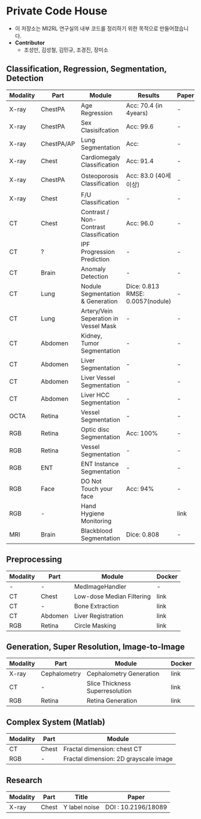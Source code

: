 # Private Code House

* 이 저장소는 MI2RL 연구실의 내부 코드를 정리하기 위한 목적으로 만들어졌습니다.
* **Contributor** 
  * 조성만, 김성철, 김민규, 조경진, 장미소





## Classification, Regression, Segmentation, Detection

| Modality | Part       | Module                                 | Results                                 | Paper | Weights | Docker |
| -------- | ---------- | -------------------------------------- | --------------------------------------- | ----- | ------- | ------ |
| X-ray    | ChestPA    | Age Regression                         | Acc: 70.4 (in 4years)                   | -     | link    | link   |
| X-ray    | ChestPA    | Sex Clasisifcation                     | Acc: 99.6                               | -     |         |        |
| X-ray    | ChestPA/AP | Lung Segmentation                      | Acc:                                    | -     | link    | link   |
| X-ray    | Chest      | Cardiomegaly Classification            | Acc: 91.4                               | -     | link    | link   |
| X-ray    | ChestPA    | Osteoporosis Classification            | Acc: 83.0 (40세 이상)                   | -     | link    | link   |
| X-ray    | Chest      | F/U Classification                     | -                                       | -     | -       | link   |
| CT       | Chest      | Contrast / Non-Contrast Classification | Acc: 96.0                               | -     | link    | link   |
| CT       | ?          | IPF Progression Prediction             | -                                       | -     | link    | link   |
| CT       | Brain      | Anomaly Detection                      | -                                       | -     | link    | link   |
| CT       | Lung       | Nodule Segmentation & Generation       | Dice: 0.813 <br />RMSE:  0.0057(nodule) | -     | link    | link   |
| CT       | Lung       | Artery/Vein Seperation in Vessel Mask  | -                                       | -     | link    | link   |
| CT       | Abdomen    | Kidney, Tumor Segmentation             | -                                       | -     | link    | link   |
| CT       | Abdomen    | Liver Segmentation                     | -                                       | -     | link    | link   |
| CT       | Abdomen    | Liver Vessel Segmentation              | -                                       | -     | link    | link   |
| CT       | Abdomen    | Liver HCC Segmentation                 | -                                       | -     | link    | link   |
| OCTA     | Retina     | Vessel Segmentation                    | -                                       | -     | -       | -      |
| RGB      | Retina     | Optic disc Segmentation                | Acc: 100%                               | -     | link    | link   |
| RGB      | Retina     | Vessel Segmentation                    | -                                       | -     | -       | link   |
| RGB      | ENT        | ENT Instance Segmentation              | -                                       | -     | link    | link   |
| RGB      | Face       | DO Not Touch your face                 | Acc: 94%                                | -     | link    | link   |
| RGB      | -          | Hand Hygiene Monitoring                |                                         | link  | link    | link   |
| MRI      | Brain      | Blackblood Segmentation                | Dice: 0.808                             | -     | link    | link   |



## Preprocessing

| Modality | Part    | Module                    | Docker |
| -------- | ------- | ------------------------- | ------ |
| -        | -       | MedImageHandler           | -      |
| CT       | Chest   | Low-dose Median Filtering | link   |
| CT       | -       | Bone Extraction           | link   |
| CT       | Abdomen | Liver Registration        | link   |
| RGB      | Retina  | Circle Masking            | link   |



## Generation, Super Resolution, Image-to-Image

| Modality | Part         | Module                          | Docker |
| -------- | ------------ | ------------------------------- | ------ |
| X-ray    | Cephalometry | Cephalometry Generation         | link   |
| CT       | -            | Slice Thickness Superresolution | link   |
| RGB      | Retina       | Retina Generation               | link   |



## Complex System (Matlab)

| Modality | Part  | Module                                |
| -------- | ----- | ------------------------------------- |
| CT       | Chest | Fractal dimension: chest CT           |
| RGB      | -     | Fractal dimension: 2D grayscale image |



## Research

| Modality | Part  | Title         | Paper               |
| -------- | ----- | ------------- | ------------------- |
| X-ray    | Chest | Y label noise | DOI : 10.2196/18089 |

